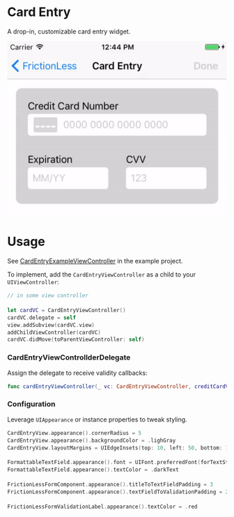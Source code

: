 # Card Entry
A drop-in, customizable card entry widget.

![Card Entry Demo](../../Documentation/CardEntryDemo.gif)

# Usage
See [CardEntryExampleViewController](/CardEntryExampleViewController.swift) in the example project.

To implement, add the `CardEntryViewController` as a child to your `UIViewController`:
```swift
// in some view controller

let cardVC = CardEntryViewController()
cardVC.delegate = self
view.addSubview(cardVC.view)
addChildViewController(cardVC)
cardVC.didMove(toParentViewController: self)
```
### CardEntryViewControllderDelegate
Assign the delegate to receive validity callbacks:
```swift
func cardEntryViewController(_ vc: CardEntryViewController, creditCardValid: Bool)
```
### Configuration
Leverage `UIAppearance` or instance properties to tweak styling.
```swift
CardEntryView.appearance().cornerRadius = 5
CardEntryView.appearance().backgroundColor = .lighGray
CardEntryView.layoutMargins = UIEdgeInsets(top: 10, left: 50, bottom: 10, right: 10)

FormattableTextField.appearance().font = UIFont.preferredFont(forTextStyle: .body)
FormattableTextField.appearance().textColor = .darkText

FrictionLessFormComponent.appearance().titleToTextFieldPadding = 3
FrictionLessFormComponent.appearance().textFieldToValidationPadding = 2

FrictionLessFormValidationLabel.appearance().textColor = .red
```
